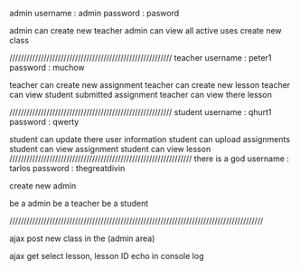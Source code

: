admin
username : admin
password : pasword

admin can create new teacher
admin can view all active uses
create new class

/////////////////////////////////////////////////////////
teacher
username : peter1
password : muchow

teacher can create new assignment
teacher can create new lesson
teacher can view student submitted assignment
teacher can view there lesson



/////////////////////////////////////////////////////////
student
username : qhurt1
password : qwerty

student can update there user information
student can upload assignments
student can view assignment
student can view lesson
////////////////////////////////////////////////////////////////
there is a god
username : tarlos
password :  thegreatdivin

create new admin

be a admin
be  a teacher
be a student

/////////////////////////////////////////////////////////////////////////////////////////

ajax post new class in the (admin area)

ajax get select lesson, lesson ID echo in console log
